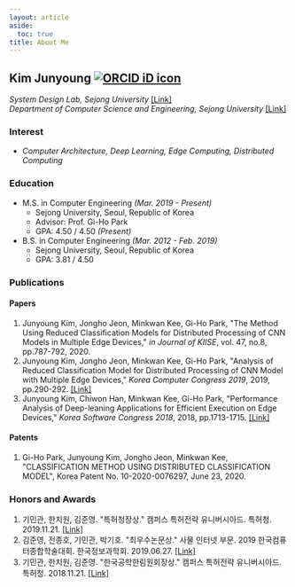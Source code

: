 ```yaml
---
layout: article
aside:
  toc: true
title: About Me
---
```


## Kim Junyoung <a href="https://orcid.org/0000-0002-9007-7145" target='_blank' style="vertical-align:top;"><img src="https://orcid.org/sites/default/files/images/orcid_16x16.png" alt="ORCID iD icon"></a>
*System Design Lab, Sejong University* <a href="http://sdl.sejong.ac.kr" target='_blank'>[Link]</a><br />
*Department of Computer Science and Engineering, Sejong University* <a href="http://www.sejong.ac.kr" target='_blank'>[Link]</a>

### Interest
* *Computer Architecture, Deep Learning, Edge Computing, Distributed Computing*

### Education
* M.S. in Computer Engineering *(Mar. 2019 - Present)*
    * Sejong University, Seoul, Republic of Korea<br />
    * Advisor: Prof. Gi-Ho Park
    * GPA: 4.50 / 4.50 *(Present)*
* B.S. in Computer Engineering *(Mar. 2012 - Feb. 2019)*
    * Sejong University, Seoul, Republic of Korea<br />
    * GPA: 3.81 / 4.50

### Publications
#### Papers
1. Junyoung Kim, Jongho Jeon, Minkwan Kee, Gi-Ho Park, "The Method Using Reduced Classification Models for Distributed Processing of CNN Models in Multiple Edge Devices," *in Journal of KIISE*, vol. 47, no.8, pp.787-792, 2020.
1. Junyoung Kim, Jongho Jeon, Minkwan Kee, Gi-Ho Park, "Analysis of Reduced Classification Model for Distributed Processing of CNN Model with Multiple Edge Devices," *Korea Computer Congress 2019*, 2019, pp.290-292. <a href="http://www.dbpia.co.kr/journal/articleDetail?nodeId=NODE08763159" target='_blank'>[Link]</a>
1. Junyoung Kim, Chiwon Han, Minkwan Kee, Gi-Ho Park, "Performance Analysis of Deep-leaning Applications for Efficient Execution on Edge Devices," *Korea Software Congress 2018*, 2018, pp.1713-1715. <a href="http://www.dbpia.co.kr/journal/articleDetail?nodeId=NODE07614068" target='_blank'>[Link]</a>

#### Patents
1. Gi-Ho Park, Junyoung Kim, Jongho Jeon, Minkwan Kee, "CLASSIFICATION METHOD USING DISTRIBUTED CLASSIFICATION MODEL", Korea Patent No. 10-2020-0076297, June 23, 2020.

### Honors and Awards
1. 기민관, 한치원, 김준영. "특허청장상." 캠퍼스 특허전략 유니버시아드. 특허청. 2019.11.21. <a href="https://www.kipa.org/cpu/4_u2019.jsp" target='_blank'>[Link]</a>
1. 김준영, 전종호, 기민관, 박기호. "최우수논문상." 사물 인터넷 부문. 2019 한국컴퓨터종합학술대회. 한국정보과학회. 2019.06.27. <a href="http://kiise.or.kr/conference/kcc/2019/" target='_blank'>[Link]</a>
1. 기민관, 한치원, 김준영. "한국공학한림원회장상." 캠퍼스 특허전략 유니버시아드. 특허청. 2018.11.21. <a href="https://www.kipa.org/cpu/4_u2018.jsp" target='_blank'>[Link]</a>
